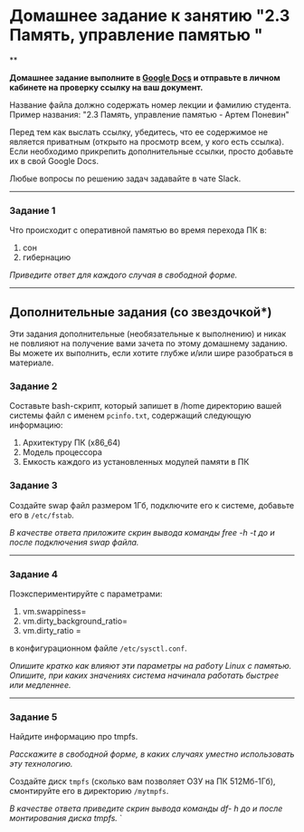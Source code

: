 # Домашнее задание к занятию "2.3 Память, управление памятью "

**

**Домашнее задание выполните в [Google Docs](https://docs.google.com/) и отправьте в личном кабинете на проверку ссылку на ваш документ.** 

Название файла должно содержать номер лекции и фамилию студента. Пример названия: "2.3 Память, управление памятью - Артем Поневин"

Перед тем как выслать ссылку, убедитесь, что ее содержимое не является приватным (открыто на просмотр всем, у кого есть ссылка). Если необходимо прикрепить дополнительные ссылки, просто добавьте их в свой Google Docs.

Любые вопросы по решению задач задавайте в чате Slack.

---

### Задание 1

Что происходит с оперативной памятью во время перехода ПК в:
1) сон
2) гибернацию

*Приведите ответ для каждого случая в свободной форме.*

---

## Дополнительные задания (со звездочкой*)
Эти задания дополнительные (необязательные к выполнению) и никак не повлияют на получение вами зачета по этому домашнему заданию. Вы можете их выполнить, если хотите глубже и/или шире разобраться в материале.

### Задание 2

Составьте bash-скрипт, который запишет в /home директорию вашей системы файл с именем `pcinfo.txt`, содержащий следующую информацию:

1) Архитектуру ПК (x86_64)
2) Модель процессора
3) Емкость каждого из установленных модулей памяти в ПК



### Задание 3

Создайте swap файл размером 1Гб, подключите его к системе, добавьте его в `/etc/fstab`.

*В качестве ответа приложите скрин вывода команды free -h -t до и после подключения swap файла.*

---

### Задание 4

Поэкспериментируйте с параметрами:

1) vm.swappiness=
2) vm.dirty_background_ratio=
3) vm.dirty_ratio = 

в конфигурационном файле `/etc/sysctl.conf`. 

*Опишите кратко как влияют эти параметры на работу Linux  с памятью. Опишите, при каких значениях система начинала работать быстрее или медленнее.*

---

### Задание 5

Найдите информацию про tmpfs. 

*Расскажите в свободной форме, в каких случаях уместно использовать эту технологию.*

Создайте диск `tmpfs` (сколько вам позволяет ОЗУ на ПК 512Мб-1Гб), смонтируйте его в директорию `/mytmpfs`.

*В качестве ответа приведите скрин вывода команды df- h до и после монтирования диска tmpfs.*
    `
